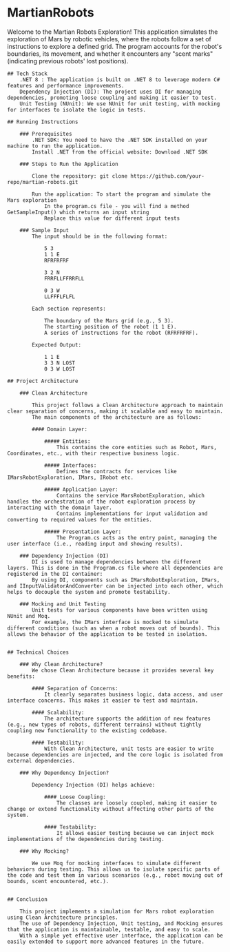 # MartianRobots

Welcome to the Martian Robots Exploration! This application simulates the exploration of Mars by robotic vehicles, where the robots follow a set of instructions to explore a defined grid. The program accounts for the robot's boundaries, its movement, and whether it encounters any "scent marks" (indicating previous robots' lost positions).

	## Tech Stack
		.NET 8 : The application is built on .NET 8 to leverage modern C# features and performance improvements.
		Dependency Injection (DI): The project uses DI for managing dependencies, promoting loose coupling and making it easier to test.
		Unit Testing (NUnit): We use NUnit for unit testing, with mocking for interfaces to isolate the logic in tests.

	## Running Instructions

		### Prerequisites
			.NET SDK: You need to have the .NET SDK installed on your machine to run the application.
			Install .NET from the official website: Download .NET SDK
			
		### Steps to Run the Application

			Clone the repository: git clone https://github.com/your-repo/martian-robots.git
			
			Run the application: To start the program and simulate the Mars exploration
				In the program.cs file - you will find a method GetSampleInput() which returns an input string
				Replace this value for different input tests
				
		### Sample Input
			The input should be in the following format:
			
				5 3
				1 1 E
				RFRFRFRF

				3 2 N
				FRRFLLFFRRFLL

				0 3 W
				LLFFFLFLFL
				
			Each section represents:

				The boundary of the Mars grid (e.g., 5 3).
				The starting position of the robot (1 1 E).
				A series of instructions for the robot (RFRFRFRF).
			
			Expected Output:
			
				1 1 E
				3 3 N LOST
				0 3 W LOST
	
	## Project Architecture

		### Clean Architecture

			This project follows a Clean Architecture approach to maintain clear separation of concerns, making it scalable and easy to maintain. 
			The main components of the architecture are as follows:

			#### Domain Layer:

				##### Entities: 
					This contains the core entities such as Robot, Mars, Coordinates, etc., with their respective business logic.
			
				##### Interfaces: 
					Defines the contracts for services like IMarsRobotExploration, IMars, IRobot etc.
			
				##### Application Layer:
					Contains the service MarsRobotExploration, which handles the orchestration of the robot exploration process by interacting with the domain layer.
					Contains implementations for input validation and converting to required values for the entities.

				##### Presentation Layer:
					The Program.cs acts as the entry point, managing the user interface (i.e., reading input and showing results).
					
		### Dependency Injection (DI)
			DI is used to manage dependencies between the different layers. This is done in the Program.cs file where all dependencies are registered in the DI container:
			By using DI, components such as IMarsRobotExploration, IMars, and IInputValidatorAndConverter can be injected into each other, which helps to decouple the system and promote testability.
			
		### Mocking and Unit Testing
			Unit tests for various components have been written using NUnit and Moq. 
			For example, the IMars interface is mocked to simulate different conditions (such as when a robot moves out of bounds). This allows the behavior of the application to be tested in isolation.
		
		
	## Technical Choices
	
		### Why Clean Architecture?
			We chose Clean Architecture because it provides several key benefits:

			#### Separation of Concerns: 
				It clearly separates business logic, data access, and user interface concerns. This makes it easier to test and maintain.
			
			#### Scalability: 
				The architecture supports the addition of new features (e.g., new types of robots, different terrains) without tightly coupling new functionality to the existing codebase.
			
			#### Testability: 
				With Clean Architecture, unit tests are easier to write because dependencies are injected, and the core logic is isolated from external dependencies.
				
		### Why Dependency Injection?
			
			Dependency Injection (DI) helps achieve:

				#### Loose Coupling: 
					The classes are loosely coupled, making it easier to change or extend functionality without affecting other parts of the system.
				
				#### Testability: 
					It allows easier testing because we can inject mock implementations of the dependencies during testing.
					
		### Why Mocking?
		
			We use Moq for mocking interfaces to simulate different behaviors during testing. This allows us to isolate specific parts of the code and test them in various scenarios (e.g., robot moving out of bounds, scent encountered, etc.).
	

	## Conclusion
	
		This project implements a simulation for Mars robot exploration using Clean Architecture principles. 
		The use of Dependency Injection, Unit testing, and Mocking ensures that the application is maintainable, testable, and easy to scale. 
		With a simple yet effective user interface, the application can be easily extended to support more advanced features in the future.	
